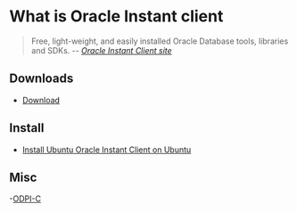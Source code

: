 # What is Oracle Instant client

> Free, light-weight, and easily installed Oracle Database tools, libraries and SDKs.
> -- *[Oracle Instant Client site]*

## Downloads

- [Download]

## Install

- [Install Ubuntu Oracle Instant Client on Ubuntu]

## Misc

-[ODPI-C]

[Oracle Instant Client site]: https://www.oracle.com/database/technologies/instant-client.html
[Install Ubuntu Oracle Instant Client on Ubuntu]: https://help.ubuntu.com/community/Oracle%20Instant%20Client
[Download]: https://www.oracle.com/database/technologies/instant-client/downloads.html
[ODPI-C]: https://odpi-c.readthedocs.io/en/latest/user_guide/introduction.html
